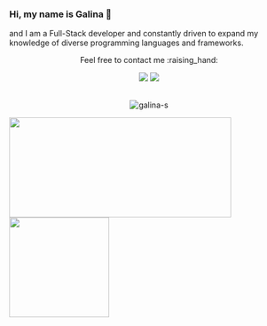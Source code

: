 ### Hi, my name is Galina 👋

and I am a Full-Stack developer and constantly driven to expand my knowledge of diverse programming languages and frameworks. 

<p align="center">Feel free to contact me :raising_hand:</p>

<div align="center">
  <a href ="mailto:galyna.sazonova@gmail.com"><img src="https://img.shields.io/badge/-Gmail-%23333?style=for-the-badge&logo=gmail&logoColor=white" target="_blank"></a>
  <a href="https://www.linkedin.com/in/galina-sazonova-02a892262/" target="_blank"><img src="https://img.shields.io/badge/-LinkedIn-%230077B5?style=for-the-badge&logo=linkedin&logoColor=white" target="_blank"></a> 
</div>  
<br>

<p align="center"> <img src="https://komarev.com/ghpvc/?username=Galina-S&label=Profile%20views&color=0e75b6&style=for-the-badge" alt="galina-s" /> </p>


<div align="left">
  <a href="https://github.com/Galina-S">
  <img height="180em" width="400em" src="https://github-readme-stats.vercel.app/api?username=galina-s&show_icons=true&theme=tokyonight&include_all_commits=true&count_private=true"></a>
 <img height="180em" src="https://github-readme-stats.vercel.app/api/top-langs/?username=galina-s&layout=compact&langs_count=7&theme=tokyonight">
</div>


<!--
**Galina-S/Galina-S** is a ✨ _special_ ✨ repository because its `README.md` (this file) appears on your GitHub profile.

Here are some ideas to get you started:
- 🔭 I’m currently working on ...
- 🌱 I’m currently learning ...
- 👯 I’m looking to collaborate on ...
- 🤔 I’m looking for help with ...
- 💬 Ask me about ...
- 📫 How to reach me: ...
- 😄 Pronouns: ...
- ⚡ Fun fact: ...
-->
